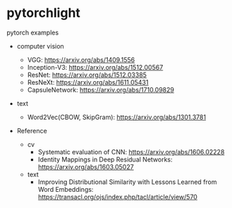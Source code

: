 # pytorchlight

pytorch examples




- computer vision
    - VGG: https://arxiv.org/abs/1409.1556
    - Inception-V3: https://arxiv.org/abs/1512.00567
    - ResNet: https://arxiv.org/abs/1512.03385
    - ResNeXt: https://arxiv.org/abs/1611.05431
    - CapsuleNetwork: https://arxiv.org/abs/1710.09829
  
- text
    - Word2Vec(CBOW, SkipGram): https://arxiv.org/abs/1301.3781
  

- Reference
    - cv
        - Systematic evaluation of CNN: https://arxiv.org/abs/1606.02228
        - Identity Mappings in Deep Residual Networks: https://arxiv.org/abs/1603.05027
    - text
        - Improving Distributional Similarity with Lessons Learned from Word Embeddings: https://transacl.org/ojs/index.php/tacl/article/view/570